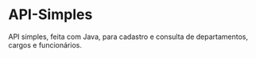 # API-Simples
API simples, feita com Java, para cadastro e consulta de departamentos, cargos e funcionários. 
